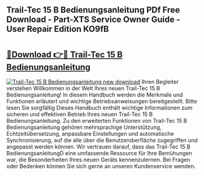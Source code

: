 ## Trail-Tec 15 B Bedienungsanleitung PDf Free Download - Part-XTS Service Owner Guide - User Repair Edition KO9fB

# <h2><a href="http://df35ruh.blite.top/?on=Trail-Tec+15+B+Bedienungsanleitung">🔗Download 👉🔴 Trail-Tec 15 B Bedienungsanleitung</a></h2>

[![Trail-Tec 15 B Bedienungsanleitung new download](https://i.imgur.com/lujVjoI.png)](http://df35ruh.blite.top/?on=Trail-Tec+15+B+Bedienungsanleitung)
Ihren Begleiter verstehen Willkommen in der Welt Ihres neuen Trail-Tec 15 B Bedienungsanleitung! In diesem Handbuch werden die Merkmale und Funktionen erläutert und wichtige Betriebsanweisungen bereitgestellt. Bitte lesen Sie sorgfältig Dieses Handbuch enthält wichtige Informationen zum sicheren und effektiven Betrieb Ihres neuen Trail-Tec 15 B Bedienungsanleitung. Zu den erweiterten Funktionen von Trail-Tec 15 B Bedienungsanleitung gehören mehrsprachige Unterstützung, Echtzeitübersetzung, anpassbare Einstellungen und automatische Synchronisierung, auf die alle über die Benutzeroberfläche zugegriffen und angepasst werden können. Wir vertrauen darauf, dass das Trail-Tec 15 B BedienungsanleitungD eine umfassende Ressource für Ihre Bemühungen war, die Besonderheiten Ihres neuen Geräts kennenzulernen. Bei Fragen oder Bedenken können Sie sich gerne an unseren Kundenservice wenden.
